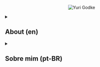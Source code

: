 <p align="center">
    <img
        src="https://yurigodke.com.br/github-profile/image/header.png"
        alt="Yuri Godke"
    />
</p>

<details>
    <summary>
        <h2>About (en)</h2>
    </summary>
    <p>I have a degree in Digital Design and I have worked with web development for more than 12 years. I have learned a lot about machine and human interactions in my day-to-day and many courses that I had the opportunity to attend.</p>
    <p>I believe the technology will be responsible for solving the big human issues. With this optimistic vision, I try to contribute to developing systems for a better world.</p>
</details>

<details>
    <summary>
        <h2>Sobre mim (pt-BR)</h2>
    </summary>
    <p>Sou bacharel em Design Digital e trabalho a 12 anos com desenvolvimento na web. Aprendi muito sobre as interações entre máquinas e humanos no dia a dia e também em diversos cursos que tive a oportunidade de realizar.</p>
    <p>Acredito que a tecnologia será a responsável pela resolução dos grandes problemas da humanidade. E com essa visão otimista do mundo sigo buscando contribuir ao máximo para desenvolver sistemas que contribuam para um mundo melhor.</p>
</details>
<!--

Contato

Projetos
-->
